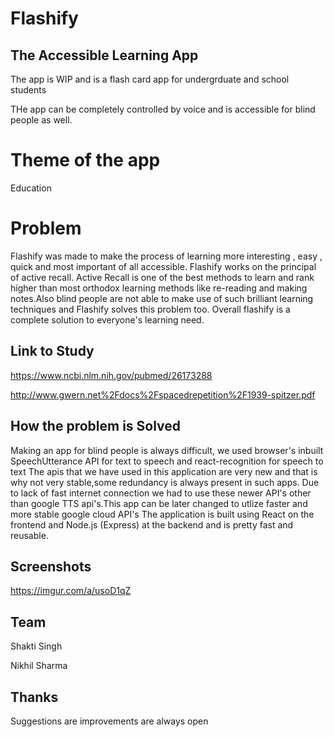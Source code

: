 # Flashify
## The Accessible Learning App

The app is WIP and is a flash card app for undergrduate and school students

THe app can be completely controlled by voice and is accessible for blind people as well.

# Theme of the app
Education 

# Problem 
Flashify was made to make the process of learning more interesting , easy , quick and most important of all accessible.
Flashify works on the principal of active recall. Active Recall is one of the best methods to learn and rank higher than most orthodox learning methods like re-reading and making notes.Also blind people are not able to make use of such brilliant learning techniques and Flashify solves this problem too.
Overall flashify is a complete solution to everyone's learning need.

## Link to Study
https://www.ncbi.nlm.nih.gov/pubmed/26173288

http://www.gwern.net%2Fdocs%2Fspacedrepetition%2F1939-spitzer.pdf

## How the problem is Solved
Making an app for blind people is always difficult, we used browser's inbuilt SpeechUtterance API for text to speech and react-recognition for speech to text
The apis that we have used in this application are very new and that is why not very stable,some redundancy is always present in such apps.
Due to lack of fast internet connection we had to use these newer API's other than google TTS api's.This app can be later changed to utlize faster and more stable google cloud API's
The application is built using React on the frontend and Node.js (Express) at the backend and is pretty fast and reusable.

## Screenshots
https://imgur.com/a/usoD1qZ

## Team

Shakti Singh

Nikhil Sharma

## Thanks
Suggestions are improvements are always open

